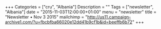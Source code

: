 +++
Categories = ["cru", "Albania"]
Description = ""
Tags = ["newsletter", "Albania"]
date = "2015-11-03T12:00:00+01:00"
menu = "newsletter"
title = "Newsletter • Nov 3 2015"
mailchimp = "http://us11.campaign-archive1.com/?u=fbcbfba66020e12dd41b9cf1b&id=beeffb6b72"
+++

